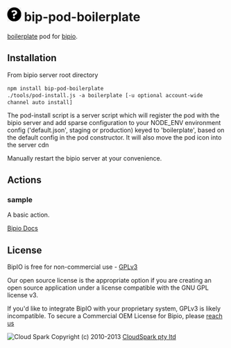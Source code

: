 ![Boilerplate](undefined.png) bip-pod-boilerplate
=======

<a href="http://en.wikipedia.org/wiki/Boilerplate_(text)">boilerplate</a> pod for [bipio](https://bip.io).  

## Installation

From bipio server root directory

    npm install bip-pod-boilerplate
    ./tools/pod-install.js -a boilerplate [-u optional account-wide channel auto install]

The pod-install script is a server script which will register the pod with the bipio server and add sparse
configuration to your NODE_ENV environment config ('default.json', staging or production)
keyed to 'boilerplate', based on the default config in the pod constructor.  It will also move the
pod icon into the server cdn

Manually restart the bipio server at your convenience.

## Actions

### sample

A basic action.

[Bipio Docs](https://bip.io/docs/pods/boilerplate)

## License

BipIO is free for non-commercial use - [GPLv3](http://www.gnu.org/copyleft/gpl.html)

Our open source license is the appropriate option if you are creating an open source application under a license compatible with the GNU GPL license v3. 

If you'd like to integrate BipIO with your proprietary system, GPLv3 is likely incompatible.  To secure a Commercial OEM License for Bipio,
please [reach us](mailto:enquiries@cloudspark.com.au)

![Cloud Spark](http://www.cloudspark.com.au/cdn/static/img/cs_logo.png "Cloud Spark - Rapid Web Stacks Built Beautifully")
Copyright (c) 2010-2013  [CloudSpark pty ltd](http://www.cloudspark.com.au)
